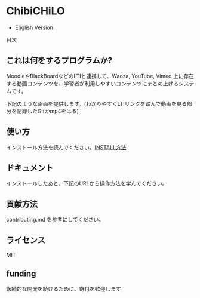 # ChibiCHiLO

* [English Version](./README-en.md)

目次


## これは何をするプログラムか?

MoodleやBlackBoardなどのLTIと連携して、Waoza, YouTube, Vimeo 上に存在する動画コンテンツを、学習者が利用しやすいコンテンツにまとめ上げるシステムです。

下記のような画面を提供します。(わかりやすくLTIリンクを踏んで動画を見る部分を記録したGifかmp4をはる)

## 使い方

インストール方法を読んでください。[INSTALL方法](./INSTALL-en.md)

## ドキュメント

インストールしたあと、下記のURLから操作方法を学んでください。

## 貢献方法

contributing.md を参考にしてください。

## ライセンス

MIT

## funding

永続的な開発を続けるために、寄付を歓迎します。
